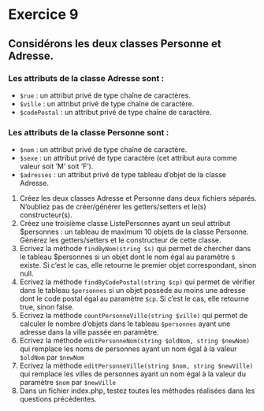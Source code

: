# Exercice 9

## Considérons les deux classes Personne et Adresse.
### Les attributs de la classe Adresse sont :
- `$rue` : un attribut privé de type chaîne de caractères.
- `$ville` : un attribut privé de type chaîne de caractère.
- `$codePostal` : un attribut privé de type chaîne de caractère.
### Les attributs de la classe Personne sont :
- `$nom` : un attribut privé de type chaîne de caractère.
- `$sexe` : un attribut privé de type caractère (cet attribut aura comme valeur soit ’M’ soit ’F’).
- `$adresses` : un attribut privé de type tableau d’objet de la classe Adresse.

1. Créez les deux classes Adresse et Personne dans deux fichiers séparés. N’oubliez pas de
créer/générer les getters/setters et le(s) constructeur(s).
2. Créez une troisième classe ListePersonnes ayant un seul attribut $personnes : un tableau
de maximum 10 objets de la classe Personne. Générez les getters/setters et le constructeur de
cette classe.
1. Ecrivez la méthode `findByNom(string $s)` qui permet de chercher dans le tableau $personnes
si un objet dont le nom égal au paramètre s existe. Si c’est le cas, elle retourne le premier objet
correspondant, sinon null.
4. Ecrivez la méthode `findByCodePostal(string $cp)` qui permet de vérifier dans le tableau `$personnes` si un objet possède au moins une adresse dont le code postal égal au paramètre
`$cp`. Si c’est le cas, elle retourne true, sinon false.
5. Ecrivez la méthode `countPersonneVille(string $ville)` qui permet de calculer le nombre
d’objets dans le tableau `$personnes` ayant une adresse dans la ville passée en paramètre.
6. Ecrivez la méthode `editPersonneNom(string $oldNom, string $newNom)` qui remplace les
noms de personnes ayant un nom égal à la valeur `$oldNom` par `$newNom`
7. Ecrivez la méthode `editPersonneVille(string $nom, string $newVille)` qui remplace les
villes de personnes ayant un nom égal à la valeur du paramètre `$nom` par `$newVille`
8. Dans un fichier index.php, testez toutes les méthodes réalisées dans les questions précédentes.
